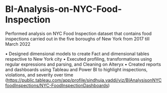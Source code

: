 # BI-Analysis-on-NYC-Food-Inspection
Performed analysis on NYC Food Inspection dataset that contains food inspections carried out in the five boroughs of New York from 2017 till March 2022 


• Designed dimensional models to create Fact and dimensional tables respective to New York city 
• Executed profiling, transformations using regular expressions and parsing, and Cleaning on Alteryx 
• Created reports and dashboards using Tableau and Power BI to highlight inspections, violations, and severity over time (https://public.tableau.com/app/profile/sindhuja.vaddi/viz/BIAnalysisonNYCfoodInspections/NYC-FoodInspectionDashboards)
